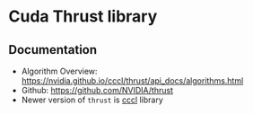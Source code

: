 # Cuda Thrust library
## Documentation
+ Algorithm Overview: https://nvidia.github.io/cccl/thrust/api_docs/algorithms.html 
+ Github: https://github.com/NVIDIA/thrust 
+ Newer version of `thrust` is [cccl](https://nvidia.github.io/cccl/cpp.html#cccl-cpp-libraries) library